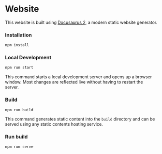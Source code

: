 # Website

This website is built using [Docusaurus 2](https://docusaurus.io/), a modern static website generator.

### Installation

```sh
npm install
```

### Local Development

```sh
npm run start
```

This command starts a local development server and opens up a browser window. Most changes are reflected live without having to restart the server.

### Build

```
npm run build
```

This command generates static content into the `build` directory and can be served using any static contents hosting service.

### Run build 
```sh
npm run serve
```
